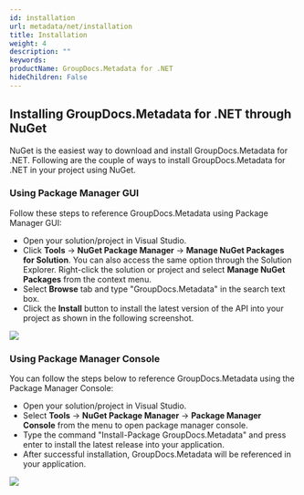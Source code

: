 ```yaml
---
id: installation
url: metadata/net/installation
title: Installation
weight: 4
description: ""
keywords: 
productName: GroupDocs.Metadata for .NET
hideChildren: False
---
```

## Installing GroupDocs.Metadata for .NET through NuGet

NuGet is the easiest way to download and install GroupDocs.Metadata for .NET. Following are the couple of ways to install GroupDocs.Metadata for .NET in your project using NuGet.

### Using Package Manager GUI

Follow these steps to reference GroupDocs.Metadata using Package Manager GUI:

*   Open your solution/project in Visual Studio.
*   Click **Tools** -> **NuGet Package Manager** -> **Manage NuGet Packages for Solution**. You can also access the same option through the Solution Explorer. Right-click the solution or project and select **Manage NuGet Packages** from the context menu.
*   Select **Browse** tab and type "GroupDocs.Metadata" in the search text box.
*   Click the **Install** button to install the latest version of the API into your project as shown in the following screenshot.

![](metadata-net/images/installation.png)

### Using Package Manager Console

You can follow the steps below to reference GroupDocs.Metadata using the Package Manager Console:

*   Open your solution/project in Visual Studio.
*   Select **Tools** -> **NuGet Package Manager** -> **Package Manager Console** from the menu to open package manager console.
*   Type the command "Install-Package GroupDocs.Metadata" and press enter to install the latest release into your application.
*   After successful installation, GroupDocs.Metadata will be referenced in your application.

![](metadata-net/images/installation_1.png)
